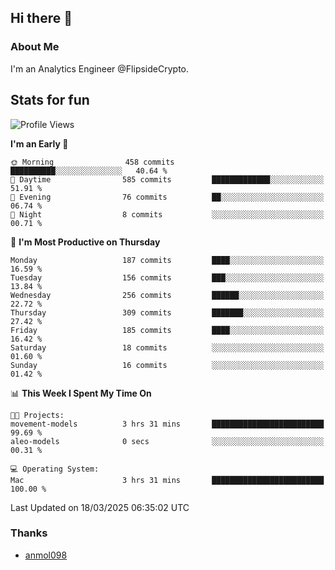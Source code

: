 ## Hi there 👋

### About Me

I'm an Analytics Engineer @FlipsideCrypto.
  
## Stats for fun


<!--START_SECTION:waka-->
![Profile Views](http://img.shields.io/badge/Profile%20Views-0-blue)

**I'm an Early 🐤** 

```text
🌞 Morning                458 commits         ██████████░░░░░░░░░░░░░░░   40.64 % 
🌆 Daytime                585 commits         █████████████░░░░░░░░░░░░   51.91 % 
🌃 Evening                76 commits          ██░░░░░░░░░░░░░░░░░░░░░░░   06.74 % 
🌙 Night                  8 commits           ░░░░░░░░░░░░░░░░░░░░░░░░░   00.71 % 
```
📅 **I'm Most Productive on Thursday** 

```text
Monday                   187 commits         ████░░░░░░░░░░░░░░░░░░░░░   16.59 % 
Tuesday                  156 commits         ███░░░░░░░░░░░░░░░░░░░░░░   13.84 % 
Wednesday                256 commits         ██████░░░░░░░░░░░░░░░░░░░   22.72 % 
Thursday                 309 commits         ███████░░░░░░░░░░░░░░░░░░   27.42 % 
Friday                   185 commits         ████░░░░░░░░░░░░░░░░░░░░░   16.42 % 
Saturday                 18 commits          ░░░░░░░░░░░░░░░░░░░░░░░░░   01.60 % 
Sunday                   16 commits          ░░░░░░░░░░░░░░░░░░░░░░░░░   01.42 % 
```


📊 **This Week I Spent My Time On** 

```text
🐱‍💻 Projects: 
movement-models          3 hrs 31 mins       █████████████████████████   99.69 % 
aleo-models              0 secs              ░░░░░░░░░░░░░░░░░░░░░░░░░   00.31 % 

💻 Operating System: 
Mac                      3 hrs 31 mins       █████████████████████████   100.00 % 
```


 Last Updated on 18/03/2025 06:35:02 UTC
<!--END_SECTION:waka-->

### Thanks
 - [anmol098](https://github.com/anmol098/waka-readme-stats/)
  
